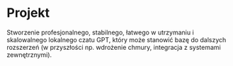 # Projekt

Stworzenie profesjonalnego,
stabilnego, łatwego w utrzymaniu i skalowalnego lokalnego czatu GPT, który
może stanowić bazę do dalszych rozszerzeń (w przyszłości np. wdrożenie
chmury, integracja z systemami zewnętrznymi).
